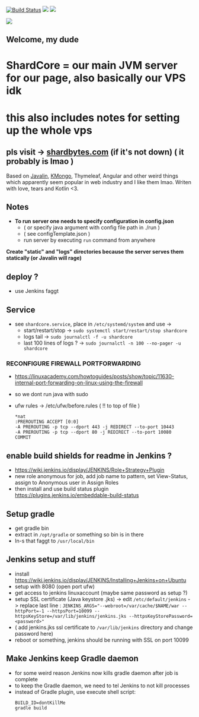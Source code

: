 [![Build Status](https://shardbytes.com:10099/buildStatus/icon?job=shardcore&.png)](https://shardbytes.com:10099/job/shardcore) [![](https://img.shields.io/badge/framework-Javalin-blue.svg)](https://javalin.io/) [![](https://img.shields.io/badge/language-Kotlin-orange.svg)](https://kotlinlang.org/)

[![](https://shardbytes.com/assets/img/transplanetcut.png)](https://shardbytes.com)

## Welcome, my dude
# ShardCore = our main JVM server for our page, also basically our VPS idk
# this also includes notes for setting up the whole vps

## pls visit -> [shardbytes.com](https://shardbytes.com) (if it's not down) ( it probably is lmao )

Based on [Javalin](https://javalin.io/), [KMongo](https://litote.org/kmongo/), Thymeleaf, Angular and other weird things which apparently seem popular in web industry and I like them lmao. Writen with love, tears and Kotlin <3.

## **Notes**

- **To run server one needs to specify configuration in config.json**
	- ( or specify java argument with config file path in ./run )
	- ( see configTemplate.json )
    - run server by executing `run` command from anywhere

**Create "static" and "logs" directories because the server serves them statically (or Javalin will rage)**

## deploy ?
- use Jenkins faggt

## Service
- see `shardcore.service`, place in `/etc/systemd/system` and use ->
    - start/restart/stop -> `sudo systemctl start/restart/stop shardcore`
    - logs tail -> `sudo journalctl -f -u shardcore`
    - last 100 lines of logs ? -> `sudo journalctl -n 100 --no-pager -u shardcore`
### RECONFIGURE FIREWALL PORTFORWARDING
- https://linuxacademy.com/howtoguides/posts/show/topic/11630-internal-port-forwarding-on-linux-using-the-firewall
- so we dont run java with sudo

- ufw rules ->  /etc/ufw/before.rules ( !! to top of file )

    ```
    *nat
    :PREROUTING ACCEPT [0:0]
    -A PREROUTING -p tcp --dport 443 -j REDIRECT --to-port 10443
    -A PREROUTING -p tcp --dport 80 -j REDIRECT --to-port 10080
    COMMIT
    ```

## enable build shields for readme in Jenkins ?
- https://wiki.jenkins.io/display/JENKINS/Role+Strategy+Plugin
- new role anonymous for job, add job name to pattern, set View-Status, assign to Anonymous user in Assign Roles
- then install and use build status plugin https://plugins.jenkins.io/embeddable-build-status


## Setup gradle
- get gradle bin
- extract in `/opt/gradle` or something so bin is in there
- ln-s that faggt to `/usr/local/bin`

## Jenkins setup and stuff
- install https://wiki.jenkins.io/display/JENKINS/Installing+Jenkins+on+Ubuntu
- setup with 8080 (open port ufw)
- get access to jenkins linuxaccount (maybe same password as setup ?)
- setup SSL certificate (Java keystore .jks) -> edit `/etc/default/jenkins`   -> replace last line :
    `JENKINS_ARGS="--webroot=/var/cache/$NAME/war --httpPort=-1 --httpsPort=10099 --httpsKeyStore=/var/lib/jenkins/jenkins.jks --httpsKeyStorePassword=<password>"`
- ( add jenkins.jks ssl certificate to `/var/lib/jenkins` directory and change password here)
- reboot or something, jenkins should be running with SSL on port 10099

## Make Jenkins keep Gradle daemon
- for some weird reason Jenkins now kills gradle daemon after job is complete
- to keep the Gradle daemon, we need to tel Jenkins to not kill processes
- instead of Gradle plugin, use execute shell script:
  ```
  BUILD_ID=dontKillMe
  gradle build
  ```
